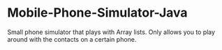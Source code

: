 # Mobile-Phone-Simulator-Java

Small phone simulator that plays with Array lists. Only allows you to play around with the contacts on a certain phone.
